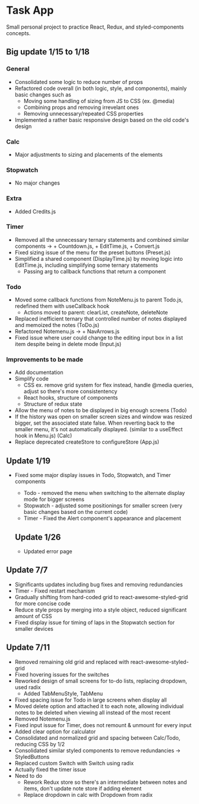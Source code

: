 # Task App

Small personal project to practice React, Redux, and styled-components concepts. 

## Big update 1/15 to 1/18

### General
- Consolidated some logic to reduce number of props
- Refactored code overall (in both logic, style, and components), mainly basic changes such as
  - Moving some handling of sizing from JS to CSS (ex. @media)
  - Combining props and removing irrevelant ones 
  - Removing unnecessary/repeated CSS properties 
- Implemented a rather basic responsive design based on the old code's design

### Calc
- Major adjustments to sizing and placements of the elements 

### Stopwatch
- No major changes

### Extra
- Added Credits.js

### Timer 
- Removed all the unnecessary ternary statements and combined similar components -> + Countdown.js, + EditTime.js, + Convert.js
- Fixed sizing issue of the menu for the preset buttons (Preset.js)
- Simplified a shared component (DisplayTime.js) by moving logic into EditTime.js, including simplifying some ternary statements
  - Passing arg to callback functions that return a component

### Todo 
- Moved some callback functions from NoteMenu.js to parent Todo.js, redefined them with useCallback hook
  - Actions moved to parent: clearList, createNote, deleteNote
- Replaced inefficient ternary that controlled number of notes displayed and memoized the notes (ToDo.js)
- Refactored Notemenu.js -> + NavArrows.js 
- Fixed issue where user could change to the editing input box in a list item despite being in delete mode (Input.js)


### Improvements to be made
- Add documentation 
- Simplify code
  - CSS ex. remove grid system for flex instead, handle @media queries, adjust so there's more consistentency 
  - React hooks, structure of components
  - Structure of redux state
- Allow the menu of notes to be displayed in big enough screens (Todo)
- If the history was open on smaller screen sizes and window was resized bigger, set the associated state false. When reverting back to the smaller menu, it's not automatically displayed. (similar to a useEffect hook in Menu.js) (Calc)
- Replace deprecated createStore to configureStore (App.js)



## Update 1/19
- Fixed some major display issues in Todo, Stopwatch, and Timer components
  - Todo - removed the menu when switching to the alternate display mode for bigger screens 
  - Stopwatch - adjusted some positionings for smaller screen (very basic changes based on the current code)
  - Timer - Fixed the Alert component's appearance and placement 

  ## Update 1/26
  - Updated error page


## Update 7/7
- Significants updates including bug fixes and removing redundancies 
- Timer - Fixed restart mechanism 
- Gradually shifting from hard-coded grid to react-awesome-styled-grid for more concise code 
- Reduce style props by merging into a style object, reduced significant amount of CSS 
- Fixed display issue for timing of laps in the Stopwatch section for smaller devices 


## Update 7/11
- Removed remaining old grid and replaced with react-awesome-styled-grid 
- Fixed hovering issues for the switches 
- Reworked design of small screens for to-do lists, replacing dropdown, used radix 
  - Added TabMenuStyle, TabMenu
- Fixed spacing issue for Todo in large screens when display all 
- Moved delete option and attached it to each note, allowing individual notes to be deleted when viewing all instead of the most recent
- Removed Notemenu.js
- Fixed input issue for Timer, does not remount & unmount for every input 
- Added clear option for calculator
- Consolidated and normalized grid and spacing between Calc/Todo, reducing CSS by 1/2 
- Consolidated similar styled components to remove redundancies -> StyledButtons
- Replaced custom Switch with Switch using radix 
- Actually fixed the timer issue
- Need to do 
  - Rework Redux store so there's an intermediate between notes and items, don't update note store if adding element
  - Replace dropdown in calc with Dropdown from radix 